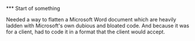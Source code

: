 *** Start of something

Needed a way to flatten a Microsoft Word document which are heavily ladden with Microsoft's own dubious and bloated code.  And because it was for a client, had to code it in a format that the client would accept.
